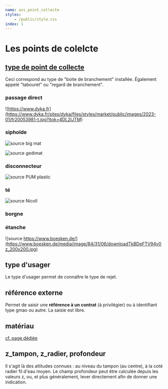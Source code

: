 ```yaml
---
name: ass_point_collecte
styles: 
    - /public/style.css
index: 1
---
```


# Les points de colelcte

## [type de point de collecte](https://github.com/cnigfr/StaR-Eau/blob/main/Standard%20StaR-Eau/listes%20valeurs/listes_completes/ass_type_point_collecte.csv)

Ceci correspond au type de "boite de branchement" installée. Également appelé "tabouret" ou "regard de branchement".

### passage direct

![https://www.dyka.fr](https://www.dyka.fr/sites/dyka/files/styles/market/public/images/2023-01/fr20053981-t.jpg?itok=4DL2IJTM)

### siphoïde
![source big mat](https://medias.bigmat.fr/data_medias/medias_finaux/images/3306490026061-aePpFmBV1v-fiche.jpg)

![source gedimat](https://uploads.gedimat.fr/PHOTO1/0000124/petit_654524.jpg)

### disconnecteur
![source PUM plastic](https://static.mypum.fr//media/produit/P2494/tabouret-disconnecteur-2.webp)

### té
![source Nicoll](https://www.nicoll.fr/sites/default/files/styles/product_images_small_carousel_desktop/public/products/64248.jpg.webp?itok=pyfY7rb_)

### borgne

### étanche

![source https://www.boesken.de/](https://www.boesken.de/media/image/84/31/06/downloadTkBDeFTV94v0z_200x200.jpg)

## type d'usager
Le type d'usager permet de connaître le type de rejet.

## référence externe
Permet de saisir une **référence à un contrat** (à privilégier) ou à identifiant type gmao ou autre. La saisie est libre.

## matériau
[cf. page dédiée](Communs/materiau)

## z_tampon, z_radier, profondeur
Il s'agit là des altitudes connues : au niveau du tampon (au centre), à la coté radier fil d'eau moyen. Le champ profondeur peut être calculée depuis les valeurs z, ou, et plus généralement, lever directement afin de donner une indication.